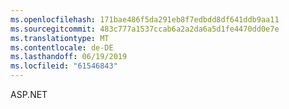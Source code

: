 ```yaml
---
ms.openlocfilehash: 171bae486f5da291eb8f7edbdd8df641ddb9aa11
ms.sourcegitcommit: 483c777a1537ccab6a2a2da6a5d1fe4470dd0e7e
ms.translationtype: MT
ms.contentlocale: de-DE
ms.lasthandoff: 06/19/2019
ms.locfileid: "61546843"
---
```

ASP.NET